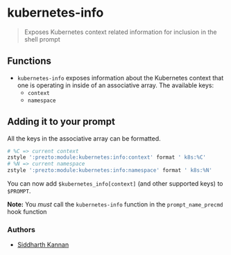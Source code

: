 # kubernetes-info

> Exposes Kubernetes context related information for inclusion in the shell prompt

## Functions

- `kubernetes-info` exposes information about the Kubernetes context that one is
operating in inside of an associative array. The available keys:
  - `context`
  - `namespace`

## Adding it to your prompt

All the keys in the associative array can be formatted.

```sh
# %C => current context
zstyle ':prezto:module:kubernetes:info:context' format ' k8s:%C'
# %N => current namespace
zstyle ':prezto:module:kubernetes:info:namespace' format ' k8s:%N'
```

You can now add `$kubernetes_info[context]` (and other supported keys) to
`$PROMPT`.

**Note:** You _must_ call the `kubernetes-info` function in the
`prompt_name_precmd` hook function

### Authors

- [Siddharth Kannan](https://github.com/icyflame)
